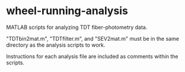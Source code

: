 # wheel-running-analysis
MATLAB scripts for analyzing TDT fiber-photometry data.

"TDTbin2mat.m", "TDTfilter.m", and "SEV2mat.m" must be in the same directory as the analysis scripts to work.

Instructions for each analysis file are included as comments within the scripts.
